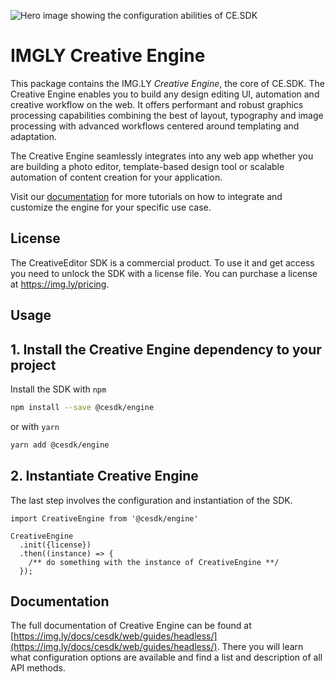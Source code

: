 ![Hero image showing the configuration abilities of CE.SDK](https://img.ly/static/cesdk_release_header.png)

# IMGLY Creative Engine


This package contains the IMG.LY *Creative Engine*, the core of CE.SDK. 
The Creative Engine enables you to build any design editing UI, automation and creative workflow on the web.
It offers performant and robust graphics processing capabilities combining the best of layout, typography and image processing with advanced workflows centered around templating and adaptation. 

The Creative Engine seamlessly integrates into any web app whether you are building a photo editor, template-based design tool or scalable automation of content creation for your application.

Visit our [documentation](https://img.ly/docs/cesdk) for more tutorials on how to integrate and
customize the engine for your specific use case.

## License
The CreativeEditor SDK is a commercial product. To use it and get access you need to unlock the SDK with a license file. You can purchase a license at https://img.ly/pricing.

## Usage 

## 1. Install the Creative Engine dependency to your project
Install the SDK with `npm` 
```bash 
npm install --save @cesdk/engine
```

or with `yarn`
```bash 
yarn add @cesdk/engine
```

## 2. Instantiate Creative Engine
The last step involves the configuration and instantiation of the SDK.

```JS
import CreativeEngine from '@cesdk/engine'

CreativeEngine
  .init({license}) 
  .then((instance) => {
    /** do something with the instance of CreativeEngine **/
  });
```

## Documentation
The full documentation of Creative Engine can be found at
[https://img.ly/docs/cesdk/web/guides/headless/](https://img.ly/docs/cesdk/web/guides/headless/).
There you will learn what configuration options are available and find a list
and description of all API methods.
